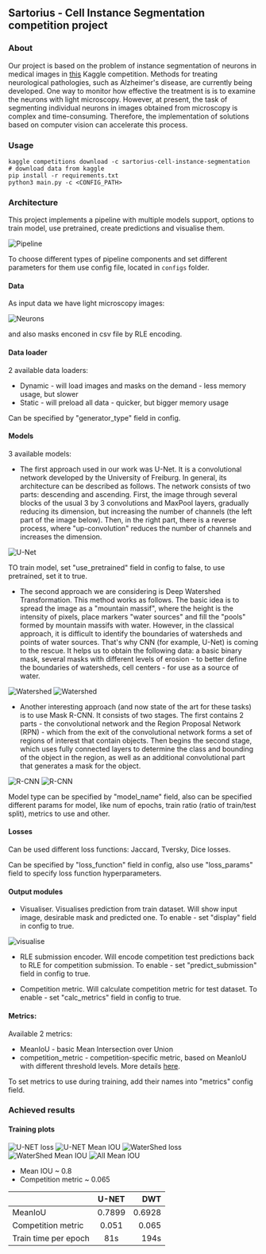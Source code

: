 ## Sartorius - Cell Instance Segmentation competition project

### About

Our project is based on the problem of instance segmentation of neurons in medical images in [this](https://www.kaggle.com/c/sartorius-cell-instance-segmentation)
 Kaggle competition. Methods for treating neurological pathologies, such as Alzheimer's disease, are currently being developed. One way to monitor how effective the treatment is is to examine the neurons with light microscopy. However, at present, the task of segmenting individual neurons in images obtained from microscopy is complex and time-consuming. Therefore, the implementation of solutions based on computer vision can accelerate this process.
 
### Usage

```
kaggle competitions download -c sartorius-cell-instance-segmentation  # download data from kaggle
pip install -r requirements.txt
python3 main.py -c <CONFIG_PATH>
```

### Architecture

This project implements a pipeline with multiple models support, options to train model, use pretrained, create predictions and visualise them.

![Pipeline](./img/AI_pipeline.png)

To choose different types of pipeline components and set different parameters for them use config file, located in `configs` folder.

#### Data

As input data we have light microscopy images:

![Neurons](./img/AI_neurons.png)

and also masks enconed in csv file by RLE encoding.

#### Data loader

2 available data loaders:

- Dynamic - will load images and masks on the demand - less memory usage, but slower
- Static - will preload all data - quicker, but bigger memory usage

Can be specified by "generator_type" field in config.

#### Models

3 available models:

- The first approach used in our work was U-Net. It is a convolutional network developed by the University of Freiburg. In general, its architecture can be described as follows. The network consists of two parts: descending and ascending. First, the image through several blocks of the usual 3 by 3 convolutions and MaxPool layers, gradually reducing its dimension, but increasing the number of channels (the left part of the image below). Then, in the right part, there is a reverse process, where "up-convolution" reduces the number of channels and increases the dimension.

![U-Net](./img/unet.png)

TO train model, set "use_pretrained" field in config to false, to use pretrained, set it to true.

- The second approach we are considering is Deep Watershed Transformation. This method works as follows. The basic idea is to spread the image as a "mountain massif", where the height is the intensity of pixels, place markers "water sources" and fill the "pools" formed by mountain massifs with water. However, in the classical approach, it is difficult to identify the boundaries of watersheds and points of water sources. That's why CNN (for example, U-Net) is coming to the rescue. It helps us to obtain the following data: a basic binary mask, several masks with different levels of erosion - to better define the boundaries of watersheds, cell centers - for use as a source of water.

![Watershed](./img/watershed1.png)
![Watershed](./img/watershed2.png)

- Another interesting approach (and now state of the art for these tasks) is to use Mask R-CNN. It consists of two stages. The first contains 2 parts - the convolutional network and the Region Proposal Network (RPN) - which from the exit of the convolutional network forms a set of regions of interest that contain objects. Then begins the second stage, which uses fully connected layers to determine the class and bounding of the object in the region, as well as an additional convolutional part that generates a mask for the object.

![R-CNN](./img/rcnn1.png)
![R-CNN](./img/rcnn2.png)

Model type can be specified by "model_name" field, also can be specified different params for model, like num of epochs, train ratio (ratio of train/test split), metrics to use and other.

#### Losses

Can be used different loss functions: Jaccard, Tversky, Dice losses.

Can be specified by "loss_function" field in config, also use "loss_params" field to specify loss function hyperparameters.

#### Output modules

- Visualiser. Visualises prediction from train dataset. Will show input image, desirable mask and predicted one. To enable - set "display" field in config to true.

![visualise](./img/visualizer.png)

- RLE submission encoder. Will encode competition test predictions back to RLE for competition submission. To enable - set "predict_submission" field in config to true.

- Competition metric. Will calculate competition metric for test dataset. To enable - set "calc_metrics" field in config to true.


#### Metrics:

Available 2 metrics:

- MeanIoU - basic Mean Intersection over Union
- competition_metric - competition-specific metric, based on MeanIoU with different threshold levels. More details [here](https://www.kaggle.com/c/sartorius-cell-instance-segmentation/overview/evaluation).

To set metrics to use during training, add their names into "metrics" config field.

### Achieved results

#### Training plots

![U-NET loss](img/loss_funciton_unet)
![U-NET Mean IOU](img/mean_iou_unet)
![WaterShed loss](img/mean_iou_watershed)
![WaterShed Mean IOU](img/loss_funciton_unet)
![All Mean IOU](img/mean_iou_all)

- Mean IOU ~ 0.8
- Competition metric ~ 0.065


|                      |    U-NET    |    DWT        |
| :---                 |    :----:   |          ---: |
| MeanIoU              | 0.7899      | 0.6928        |
| Competition metric   | 0.051       | 0.065         |
| Train time per epoch | 81s         | 194s          |
